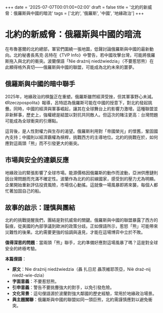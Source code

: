 +++ 
date = '2025-07-07T00:01:00+02:00'
draft = false
title = '北約的新威脅：俄羅斯與中國的暗流'
tags = ['北約', '俄羅斯', '中國', '地緣政治']
+++


# 北約的新威脅：俄羅斯與中國的暗流

在布魯塞爾的北約總部，軍官們圍繞一張地圖，低聲討論俄羅斯與中國的最新動向。北約秘書長馬克·呂特在《TVP Info》中警告，若中國攻擊台灣，可能將俄羅斯拖入與北約的衝突。波蘭俚語「Nie drażnij niedźwiedzia」（不要惹怒熊）在此顯得格外真切——俄羅斯與中國的聯盟，可能成為北約未來的噩夢。

## 俄羅斯與中國的暗中聯手

2025年，地緣政治的棋盤正在重塑。俄羅斯雖然經濟受挫，但其軍事野心未減。《Rzeczpospolita》報導，呂特認為俄羅斯可能在中國的授意下，對北約發起挑釁。同時，中國的經濟與軍事崛起，讓其在全球舞台上的影響力激增。這種聯盟並非新鮮事，歷史上，強權總是結盟以對抗共同敵人。但這次的賭注更高：台灣問題可能成為全球衝突的引爆點。

這背後，是人性對權力與生存的渴望。俄羅斯利用對「帝國榮光」的懷舊，鞏固國內支持；中國則以經濟霸權為槓桿，挑戰西方的主導地位。北約的挑戰在於，如何應對這兩頭「熊」而不引發更大的衝突。

## 市場與安全的連鎖反應

地緣政治的緊張影響了全球市場。能源價格因俄羅斯的動作而波動，亞洲供應鏈則因台灣問題而充滿不確定性。波蘭作為北約的前線國家，感受到的壓力尤為明顯。企業開始重新評估投資風險，市場信心動搖。這就像一場風暴即將來襲，每個人都忙著加固自己的船。

## 故事的啟示：謹慎與團結

北約的挑戰提醒我們，團結是對抗威脅的關鍵。俄羅斯與中國的聯盟暴露了西方的裂痕，從美國的內部爭議到歐洲的政策分歧。正如俚語所示，惹怒「熊」可能帶來災難性的後果。北約需要更強的協調與遠見，才能在這場博弈中立於不敗。

**值得深思的問題**：當兩頭「熊」聯手，北約準備好應對這場風暴了嗎？這是對全球安全的終極考驗。

**本篇俚語**：  
- **原文**：Nie drażnij niedźwiedzia（聶 扎日尼 聶茨維耶茨亞，Niè draż-nij niedź-wie-dzia）  
- **字面意義**：不要惹怒熊。  
- **引申意義**：警告不要挑釁強大的對手，以免引發危險。  
- **文化背景**：這句俚語源於波蘭對強大鄰國的歷史經驗，常用於地緣政治場景。  
- **與主題關聯**：俄羅斯與中國的聯盟如同一頭巨熊，北約需謹慎應對以避免衝突。